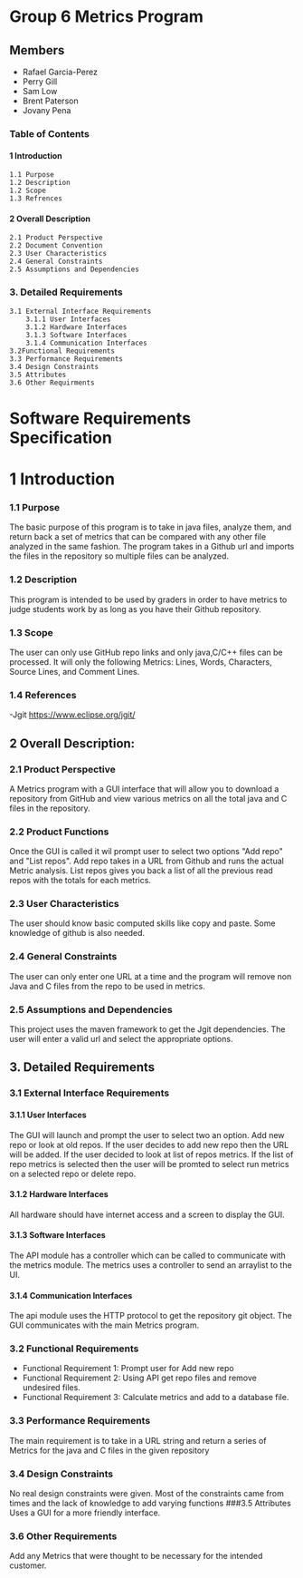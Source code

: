 # Group 6 Metrics Program

## Members
- Rafael Garcia-Perez
- Perry Gill
- Sam Low
- Brent Paterson
- Jovany Pena

### Table of Contents 
#### 1 Introduction
    1.1 Purpose
    1.2 Description
    1.2 Scope
    1.3 Refrences
    
#### 2 Overall Description
    2.1 Product Perspective
    2.2 Document Convention
    2.3 User Characteristics 
    2.4 General Constraints
    2.5 Assumptions and Dependencies 

### 3. Detailed Requirements 
    3.1 External Interface Requirements
        3.1.1 User Interfaces
        3.1.2 Hardware Interfaces
        3.1.3 Software Interfaces
        3.1.4 Communication Interfaces
    3.2Functional Requirements 
    3.3 Performance Requirements 
    3.4 Design Constraints
    3.5 Attributes
    3.6 Other Requirments  

# Software Requirements Specification
# 1 Introduction
### 1.1 Purpose 
The basic purpose of this program is to take in java files, analyze them, and return back a set of metrics that can be compared with any other file analyzed in the same fashion. The program takes in a Github url and imports the files in the repository so multiple files can be analyzed.
### 1.2 Description
This program is intended to be used by graders in order to have metrics to judge students work by as long as you have their Github repository. 
### 1.3 Scope
The user can only use GitHub repo links and only java,C/C++ files can be processed. It will only the following Metrics: Lines, Words, Characters, Source Lines, and Comment Lines. 
### 1.4 References
-Jgit https://www.eclipse.org/jgit/

## 2 Overall Description:
### 2.1  Product Perspective
A Metrics program with a GUI interface that will allow you to download a repository from GitHub and view various metrics on all the total java and C files in the repository. 
### 2.2 Product Functions
Once the GUI is called it wil prompt user to select two options "Add repo" and "List repos". Add repo takes in a URL from Github and runs the actual Metric analysis. List repos gives you back a list of all the previous read repos with the totals for each metrics. 
### 2.3 User Characteristics
 The user should know basic computed skills like copy and paste. Some knowledge of github is also needed.
### 2.4 General Constraints
The user can only enter one URL at a time and the program will remove non Java and C files from the repo to be used in metrics. 
### 2.5 Assumptions and Dependencies
This project uses the maven framework to get the Jgit dependencies. The user will enter a valid url and select the appropriate options.  
## 3. Detailed Requirements
 
###      3.1 External Interface Requirements
####     3.1.1 User Interfaces

The GUI will launch and prompt the user to select two an option. Add new repo or look at old repos. If the user decides 
to add new repo then the URL will be added. If the user decided to look at list of repos metrics. If the list of repo metrics is selected then the user will be promted to select run metrics on a selected repo or delete repo. 
 
####   3.1.2 Hardware Interfaces
All hardware should have internet access and a screen to display the GUI.
####       3.1.3 Software Interfaces
The API module has a controller which can be called to communicate with the metrics module. The metrics uses a controller to send 
an arraylist to the UI. 
####    3.1.4 Communication Interfaces
The api module uses the HTTP protocol to get the repository git object. The GUI  communicates with the main Metrics program. 
### 3.2 Functional Requirements
* Functional Requirement 1: Prompt user for Add new repo
* Functional Requirement 2: Using API get repo files and remove undesired files. 
* Functional Requirement 3: Calculate metrics and add to a database file. 
### 3.3 Performance Requirements
The main requirement is to take in a URL string and return a series of 
Metrics for the java and C files in the given repository

### 3.4 Design Constraints 
No real design constraints were given. Most of the constraints came from times and the lack of knowledge to add varying functions
###3.5 Attributes
Uses a GUI for a more friendly interface. 
### 3.6 Other Requirements
Add any Metrics that were thought to be necessary for the intended customer. 